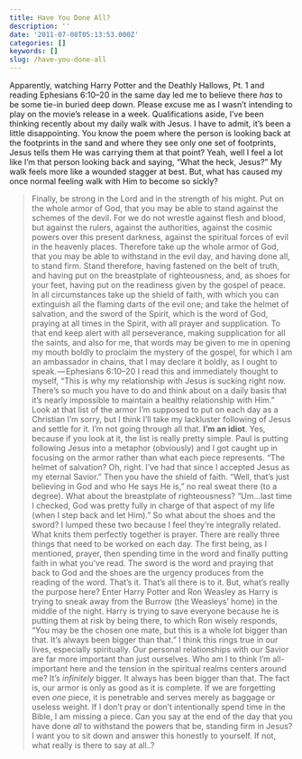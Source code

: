 ```yaml
---
title: Have You Done All?
description: ''
date: '2011-07-08T05:13:53.000Z'
categories: []
keywords: []
slug: /have-you-done-all
---
```

Apparently, watching Harry Potter and the Deathly Hallows, Pt. 1 and reading Ephesians 6:10–20 in the same day led me to believe there _has_ to be some tie-in buried deep down. Please excuse me as I wasn’t intending to play on the movie’s release in a week.
Qualifications aside, I’ve been thinking recently about my daily walk with Jesus. I have to admit, it’s been a little disappointing. You know the poem where the person is looking back at the footprints in the sand and where they see only one set of footprints, Jesus tells them He was carrying them at that point? Yeah, well I feel a lot like I’m that person looking back and saying, “What the heck, Jesus?” My walk feels more like a wounded stagger at best. But, what has caused my once normal feeling walk with Him to become so sickly?
> Finally, be strong in the Lord and in the strength of his might. Put on the whole armor of God, that you may be able to stand against the schemes of the devil. For we do not wrestle against flesh and blood, but against the rulers, against the authorities, against the cosmic powers over this present darkness, against the spiritual forces of evil in the heavenly places. Therefore take up the whole armor of God, that you may be able to withstand in the evil day, and having done all, to stand firm. Stand therefore, having fastened on the belt of truth, and having put on the breastplate of righteousness, and, as shoes for your feet, having put on the readiness given by the gospel of peace. In all circumstances take up the shield of faith, with which you can extinguish all the flaming darts of the evil one; and take the helmet of salvation, and the sword of the Spirit, which is the word of God, praying at all times in the Spirit, with all prayer and supplication. To that end keep alert with all perseverance, making supplication for all the saints, and also for me, that words may be given to me in opening my mouth boldly to proclaim the mystery of the gospel, for which I am an ambassador in chains, that I may declare it boldly, as I ought to speak. — Ephesians 6:10–20
I read this and immediately thought to myself, “This is why my relationship with Jesus is sucking right now. There’s so much you have to do and think about on a daily basis that it’s nearly impossible to maintain a healthy relationship with Him.” Look at that list of the armor I’m supposed to put on each day as a Christian I’m sorry, but I think I’ll take my lackluster following of Jesus and settle for it. I’m not going through all that.
**I’m an idiot**. Yes, because if you look at it, the list is really pretty simple. Paul is putting following Jesus into a metaphor (obviously) and I got caught up in focusing on the armor rather than what each piece represents. “The helmet of salvation? Oh, right. I’ve had that since I accepted Jesus as my eternal Savior.” Then you have the shield of faith. “Well, that’s just believing in God and who He says He is,” no real sweat there (to a degree). What about the breastplate of righteousness? “Um…last time I checked, God was pretty fully in charge of that aspect of my life (when I step back and let Him).” So what about the shoes and the sword?
I lumped these two because I feel they’re integrally related. What knits them perfectly together is prayer. There are really three things that need to be worked on each day. The first being, as I mentioned, prayer, then spending time in the word and finally putting faith in what you’ve read. The sword is the word and praying that back to God and the shoes are the urgency produces from the reading of the word. That’s it. That’s all there is to it.
But, what’s really the purpose here? Enter Harry Potter and Ron Weasley as Harry is trying to sneak away from the Burrow (the Weasleys’ home) in the middle of the night. Harry is trying to save everyone because he is putting them at risk by being there, to which Ron wisely responds, “You may be the chosen one mate, but this is a whole lot bigger than that. It’s always been bigger than that.”
I think this rings true in our lives, especially spiritually. Our personal relationships with our Savior are far more important than just ourselves. Who am I to think I’m all-important here and the tension in the spiritual realms centers around me? It’s _infinitely_ bigger. It always has been bigger than that.
The fact is, our armor is only as good as it is complete. If we are forgetting even _one_ piece, it is penetrable and serves merely as baggage or useless weight. If I don’t pray or don’t intentionally spend time in the Bible, I am missing a piece. Can you say at the end of the day that you have done _all_ to withstand the powers that be, standing firm in Jesus? I want you to sit down and answer this honestly to yourself. If not, what really is there to say at all..?

